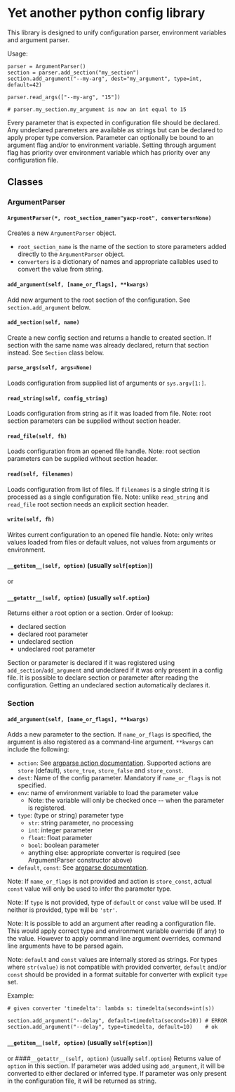 # Yet another python config library

This library is designed to unify configuration parser, environment
variables and argument parser.

Usage:

    parser = ArgumentParser()
    section = parser.add_section("my_section")
    section.add_argument("--my-arg", dest="my_argument", type=int, default=42)
    
    parser.read_args(["--my-arg", "15"])
    
    # parser.my_section.my_argument is now an int equal to 15

Every parameter that is expected in configuration file should be
declared. Any undeclared paremeters are available as strings but can
be declared to apply proper type conversion. Parameter can optionally
be bound to an argument flag and/or to environment variable. Setting
through argument flag has priority over environment variable which has
priority over any configuration file.


## Classes

### ArgumentParser

#### `ArgumentParser(*, root_section_name="yacp-root", converters=None)`
Creates a new `ArgumentParser` object.
- `root_section_name` is the name of the section to store parameters
  added directly to the `ArgumentParser` object.
- `converters` is a dictionary of names and appropriate callables used
  to convert the value from string.

#### `add_argument(self, [name_or_flags], **kwargs)`
Add new argument to the root section of the configuration. See
`section.add_argument` below.

#### `add_section(self, name)`
Create a new config section and returns a handle to created section.
If section with the same name was already declared, return that
section instead. See `Section` class below.

#### `parse_args(self, args=None)`
Loads configuration from supplied list of arguments or `sys.argv[1:]`.

#### `read_string(self, config_string)`
Loads configuration from string as if it was loaded from file. Note:
root section parameters can be supplied without section header.

#### `read_file(self, fh)`
Loads configuration from an opened file handle. Note: root section
parameters can be supplied without section header.

#### `read(self, filenames)`
Loads configuration from list of files. If `filenames` is a single
string it is processed as a single configuration file. Note: unlike
`read_string` and `read_file` root section needs an explicit section
header.

#### `write(self, fh)`
Writes current configuration to an opened file handle. Note: only
writes values loaded from files or default values, not values from
arguments or environment.

#### `__getitem__(self, option)` (usually `self[option]`)
or
#### `__getattr__(self, option)` (usually `self.option`)
Returns either a root option or a section. Order of lookup:
- declared section
- declared root parameter
- undeclared section
- undeclared root parameter

Section or parameter is declared if it was registered using
`add_section`/`add_argument` and undeclared if it was only present in
a config file. It is possible to declare section or parameter after
reading the configuration. Getting an undeclared section automatically
declares it.

### Section

#### `add_argument(self, [name_or_flags], **kwargs)`
Adds a new parameter to the section. If `name_or_flags` is specified,
the argument is also registered as a command-line argument. `**kwargs`
can include the following:
- `action`: See [argparse action documentation]. Supported actions are
  `store` (default), `store_true`, `store_false` and `store_const`.
- `dest`: Name of the config parameter. Mandatory if `name_or_flags`
  is not specified.
- `env`: name of environment variable to load the parameter value
  - Note: the variable will only be checked once -- when the parameter
    is registered.
- `type`: (type or string) parameter type
  - `str`: string parameter, no processing
  - `int`: integer parameter
  - `float`: float parameter
  - `bool`: boolean parameter
  - anything else: appropriate converter is required (see
    ArgumentParser constructor above)
- `default`, `const`: See [argparse documentation].

Note: If `name_or_flags` is not provided and action is `store_const`,
actual `const` value will only be used to infer the parameter type.

Note: If `type` is not provided, type of `default` or `const` value
will be used. If neither is provided, type will be `'str'`.

Note: It is possible to add an argument after reading a configuration
file. This would apply correct type and environment variable override
(if any) to the value. However to apply command line argument
overrides, command line arguments have to be parsed again.

Note: `default` and `const` values are internally stored as strings.
For types where `str(value)` is not compatible with provided
converter, `default` and/or `const` should be provided in a format
suitable for converter with explicit `type` set.

Example:

    # given converter 'timedelta': lambda s: timedelta(seconds=int(s))

    section.add_argument("--delay", default=timedelta(seconds=10)) # ERROR
    section.add_argument("--delay", type=timedelta, default=10)    # ok

#### `__getitem__(self, option)` (usually `self[option]`)
or
####`__getattr__(self, option)` (usually `self.option`)
Returns value of `option` in this section. If parameter was added
using `add_argument`, it will be converted to either declared or
inferred type. If parameter was only present in the configuration
file, it will be returned as string.

[argparse action documentation]: https://docs.python.org/3/library/argparse.html#action
[argparse documentation]: https://docs.python.org/3/library/argparse.html#the-add-argument-method
